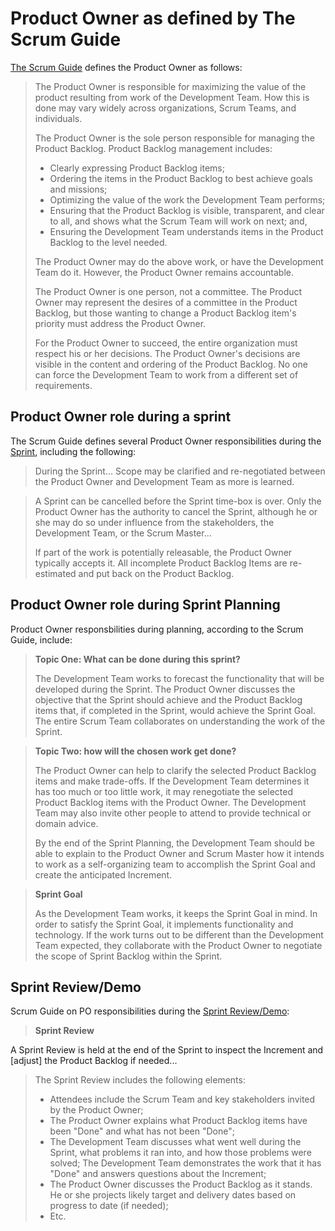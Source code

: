 # Product Owner as defined by The Scrum Guide

[The Scrum Guide](https://www.scrum.org/resources/scrum-guide) defines the Product Owner as follows:

>The Product Owner is responsible for maximizing the value of the product resulting from work of the Development Team. How this is done may vary widely across organizations, Scrum Teams, and individuals.
>
>The Product Owner is the sole person responsible for managing the Product Backlog. Product Backlog management includes:
>
>* Clearly expressing Product Backlog items;
>* Ordering the items in the Product Backlog to best achieve goals and missions;
>* Optimizing the value of the work the Development Team performs;
>* Ensuring that the Product Backlog is visible, transparent, and clear to all, and shows what the Scrum Team will work on next; and,
>* Ensuring the Development Team understands items in the Product Backlog to the level needed.
>
>The Product Owner may do the above work, or have the Development Team do it. However, the Product Owner remains accountable.
>
>The Product Owner is one person, not a committee. The Product Owner may represent the desires of a committee in the Product Backlog, but those wanting to change a Product Backlog item's priority must address the Product Owner.
>
>For the Product Owner to succeed, the entire organization must respect his or her decisions. The Product Owner's decisions are visible in the content and ordering of the Product Backlog. No one can force the Development Team to work from a different set of requirements.

## Product Owner role during a sprint

The Scrum Guide defines several Product Owner responsibilities during the [Sprint](https://www.scrumguides.org/scrum-guide.html#events-sprint), including the following:

>During the Sprint... Scope may be clarified and re-negotiated between the Product Owner and Development Team as more is learned.

>A Sprint can be cancelled before the Sprint time-box is over. Only the Product Owner has the authority to cancel the Sprint, although he or she may do so under influence from the stakeholders, the Development Team, or the Scrum Master...
>
>If part of the work is potentially releasable, the Product Owner typically accepts it. All incomplete Product Backlog Items are re-estimated and put back on the Product Backlog.

## Product Owner role during Sprint Planning

Product Owner responsbilities during planning, according to the Scrum Guide, include:

>**Topic One: What can be done during this sprint?**
>
>The Development Team works to forecast the functionality that will be developed during the Sprint. The Product Owner discusses the objective that the Sprint should achieve and the Product Backlog items that, if completed in the Sprint, would achieve the Sprint Goal. The entire Scrum Team collaborates on understanding the work of the Sprint.

>**Topic Two: how will the chosen work get done?**
>
>The Product Owner can help to clarify the selected Product Backlog items and make trade-offs. If the Development Team determines it has too much or too little work, it may renegotiate the selected Product Backlog items with the Product Owner. The Development Team may also invite other people to attend to provide technical or domain advice.
>
>By the end of the Sprint Planning, the Development Team should be able to explain to the Product Owner and Scrum Master how it intends to work as a self-organizing team to accomplish the Sprint Goal and create the anticipated Increment.

>**Sprint Goal**
>
>As the Development Team works, it keeps the Sprint Goal in mind. In order to satisfy the Sprint Goal, it implements functionality and technology. If the work turns out to be different than the Development Team expected, they collaborate with the Product Owner to negotiate the scope of Sprint Backlog within the Sprint.

## Sprint Review/Demo

Scrum Guide on PO responsibilities during the [Sprint Review/Demo](https://www.scrumguides.org/scrum-guide.html#events-review):

>**Sprint Review**
>
A Sprint Review is held at the end of the Sprint to inspect the Increment and [adjust] the Product Backlog if needed...
>
>The Sprint Review includes the following elements:
>
>* Attendees include the Scrum Team and key stakeholders invited by the Product Owner;
>* The Product Owner explains what Product Backlog items have been "Done" and what has not been "Done";
>* The Development Team discusses what went well during the Sprint, what problems it ran into, and how those problems were solved;
The Development Team demonstrates the work that it has "Done" and answers questions about the Increment;
>* The Product Owner discusses the Product Backlog as it stands. He or she projects likely target and delivery dates based on progress to date (if needed);
>* Etc.
